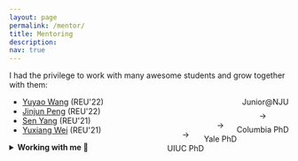 ```yaml
---
layout: page
permalink: /mentor/
title: Mentoring
description:
nav: true
---
```


I had the privilege to work with many awesome students and grow together with them:

- [Yuyao Wang](https://kristoff-starling.github.io/) (REU'22)<span style="float:right">Junior@NJU</span>
- [Jinjun Peng](https://co1in.me/) (REU'22)<span style="float:right">$$\to$$ Columbia PhD</span>
- [Sen Yang](https://github.com/syang-ng) (REU'21)<span style="float:right">$$\to$$ Yale PhD</span>
- [Yuxiang Wei](https://yuxiang.cs.illinois.edu/) (REU'21)<span style="float:right">$$\to$$ UIUC PhD</span>

<details><summary><b>Working with me 🤗 </b></summary>
<div>

<div markdown="1">
For UIUC students, feel free to email me w/ your CV.
If you are not at UIUC, the best way to work with me is via the REU program (opens every Spring; follow updates on [@plfmse](https://twitter.com/plfmse)).
I take mentorship seriously; therefore, instead of simply assigning tasks, I will be working closely with you:

- Research and presentation.
- Modernized (open-source) software development skills.
- Recent advances in programming language, compiler, system, machine learning, etc.
- Helping you apply PhD program as if it's mine.

To know my work, check my [papers](https://jiawei-site.github.io/publications)/[blogs](https://jiawei-site.github.io/blog/) and [GitHub](https://github.com/ganler).
To get a sense of my work style, feel free to reach out to previous mentees.
There are a few **constraints** to consider:
Due to availability, I only mentor a few (typically 2) students at the same time.
In addition, fluent English speaking is necessary for effective communication.
</div>

</div>
</details>

